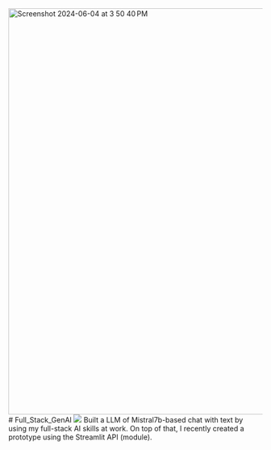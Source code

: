 <img width="803" alt="Screenshot 2024-06-04 at 3 50 40 PM" src="https://github.com/sagarendluri/Full_Stack_GenAI/assets/56343742/432ab411-559e-4a81-a64f-fc3990a116f2">
# Full_Stack_GenAI
<img src="https://t.bkit.co/w_665f37db00d1f.gif" />
Built a LLM of Mistral7b-based chat with text by using my full-stack AI skills at work. On top of that, I recently created a prototype using the Streamlit API (module).
